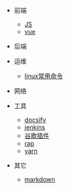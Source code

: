* 前端
  - [JS](/src/views/js/js.md)
  - [vue](/src/views/js/vue.md)
* 后端
* 运维
  - [linux常用命令](/src/views/linux/linux.md)
* 网络
* 工具
  - [docsify](/src/views/tools/blog.md)
  - [jenkins](/src/views/tools/jenkins.md)
  - [谷歌插件](/src/views/tools/google.md)
  - [rap](/src/views/tools/rap2.md)
  - [yarn](/src/views/tools/yarn.md)
  
* 其它
  - [markdown](/src/views/others/markdown.md)
